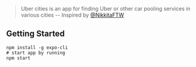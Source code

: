 > Uber cities is an app for finding Uber or other car pooling services in various cities -- Inspired by [@NikkitaFTW](https://github.com/SaraVieira/uber-cities)

## Getting Started

```
npm install -g expo-cli
# start app by running
npm start
```


